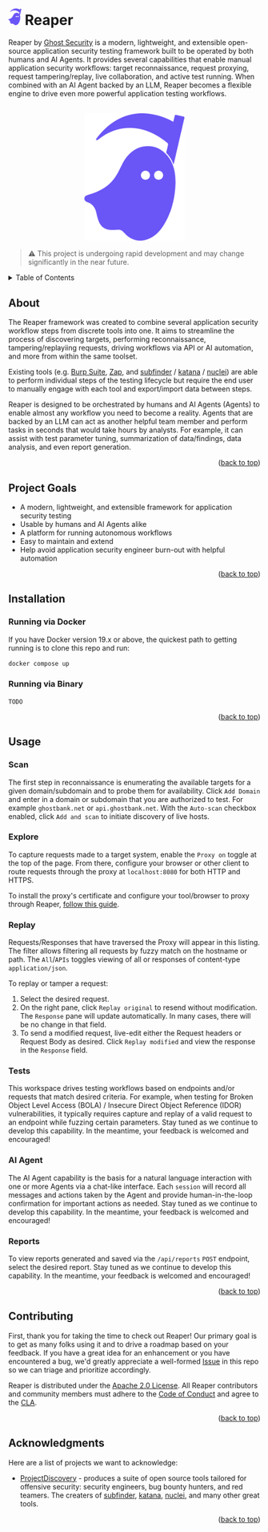 <a id="readme-top"></a>
<h1><img src="docs/img/logo-reaper-only.png" width="26px"> Reaper</h1>

Reaper by [Ghost Security](https://ghost.security) is a modern, lightweight, and extensible open-source application security testing framework built to be operated by both humans and AI Agents.  It provides several capabilities that enable manual application security workflows: target reconnaissance, request proxying, request tampering/replay, live collaboration, and active test running.  When combined with an AI Agent backed by an LLM, Reaper becomes a flexible engine to drive even more powerful application testing workflows.

<!-- LOGO AND YOUTUBE -->
<br />
<div align="center">
  <a href="https://www.youtube.com/watch?v=t0Oe1IIB9xI">
    <img src="docs/img/logo-reaper-only.png" alt="Logo" width="200px">
  </a>
</div>


> :warning:
> This project is undergoing rapid development and may change significantly in the near future.


<!-- TABLE OF CONTENTS -->
<details>
  <summary>Table of Contents</summary>
  <ol>
    <li><a href="#about">About</a></li>
    <li><a href="#project-goals">Project Goals</a></li>
    <li><a href="#setup">Setup</a></li>
    <li>
        <a href="#usage">Usage</a>
        <ul>
            <li><a href="#scan">Scan</a></li>
            <li><a href="#explore">Explore</a></li>
            <li><a href="#replay">Replay</a></li>
            <li><a href="#test">Tests</a></li>
            <li><a href="#ai-agent">AI Agent</a></li>
            <li><a href="#report">Reports</a></li>
      </ul>
    </li>
    <li><a href="#contributing">Contributing</a></li>
    <li><a href="#acknowledgments"> Acknowledgments </a></li>
  </ol>
</details>

## About

The Reaper framework was created to combine several application security workflow steps from discrete tools into one.  It aims to streamline the process of discovering targets, performing reconnaissance, tampering/replayiing requests, driving workflows via API or AI automation, and more from within the same toolset.

Existing tools (e.g. [Burp Suite](), [Zap](), and [subfinder](https://github.com/projectdiscovery/subfinder) / [katana](https://github.com/projectdiscovery/katana) / [nuclei](https://github.com/projectdiscovery/nuclei)) are able to perform individual steps of the testing lifecycle but require the end user to manually engage with each tool and export/import data between steps.

Reaper is designed to be orchestrated by humans and AI Agents (Agents) to enable almost any workflow you need to become a reality.  Agents that are backed by an LLM can act as another helpful team member and perform tasks in seconds that would take hours by analysts.  For example, it can assist with test parameter tuning, summarization of data/findings, data analysis, and even report generation.

<p align="right">(<a href="#readme-top">back to top</a>)</p>

## Project Goals

- A modern, lightweight, and extensible framework for application security testing
- Usable by humans and AI Agents alike
- A platform for running autonomous workflows
- Easy to maintain and extend
- Help avoid application security engineer burn-out with helpful automation

<p align="right">(<a href="#readme-top">back to top</a>)</p>

## Installation

### Running via Docker

If you have Docker version 19.x or above, the quickest path to getting running is to clone this repo and run:

```sh
docker compose up
```

### Running via Binary

```
TODO
```


<p align="right">(<a href="#readme-top">back to top</a>)</p>

<!-- Usage -->
## Usage

### Scan

The first step in reconnaissance is enumerating the available targets for a given domain/subdomain and to probe them for availability.  Click `Add Domain` and enter in a domain or subdomain that you are authorized to test.  For example `ghostbank.net` or `api.ghostbank.net`.  With the `Auto-scan` checkbox enabled, click `Add and scan` to initiate discovery of live hosts.

### Explore

To capture requests made to a target system, enable the `Proxy on` toggle at the top of the page.  From there, configure your browser or other client to route requests through the proxy at `localhost:8080` for both HTTP and HTTPS.

To install the proxy's certificate and configure your tool/browser to proxy through Reaper, [follow this guide](docs/proxy_certs.md).

### Replay

Requests/Responses that have traversed the Proxy will appear in this listing.  The filter allows filtering all requests by fuzzy match on the hostname or path.  The `All`/`APIs` toggles viewing of all or responses of content-type `application/json`.

To replay or tamper a request:

1. Select the desired request.
2. On the right pane, click `Replay original` to resend without modification.  The `Response` pane will update automatically.  In many cases, there will be no change in that field.
3. To send a modified request, live-edit either the Request headers or Request Body as desired.  Click `Replay modified` and view the response in the `Response` field.

### Tests

This workspace drives testing workflows based on endpoints and/or requests that match desired criteria.  For example, when testing for Broken Object Level Access (BOLA) / Insecure Direct Object Reference (IDOR) vulnerabilities, it typically requires capture and replay of a valid request to an endpoint while fuzzing certain parameters.  Stay tuned as we continue to develop this capability.  In the meantime, your feedback is welcomed and encouraged!

### AI Agent

The AI Agent capability is the basis for a natural language interaction with one or more Agents via a chat-like interface.  Each `session` will record all messages and actions taken by the Agent and provide human-in-the-loop confirmation for important actions as needed.  Stay tuned as we continue to develop this capability.  In the meantime, your feedback is welcomed and encouraged!

### Reports

To view reports generated and saved via the `/api/reports` `POST` endpoint, select the desired report.  Stay tuned as we continue to develop this capability.  In the meantime, your feedback is welcomed and encouraged!

<p align="right">(<a href="#readme-top">back to top</a>)</p>

<!-- CONTRIBUTING -->
## Contributing

First, thank you for taking the time to check out Reaper! Our primary goal is to get as many folks using it and to drive a roadmap based on your feedback.  If you have a great idea for an enhancement or you have encountered a bug, we'd greatly appreciate a well-formed [Issue](https://github.com/ghostsecurity/reaper/issues/new) in this repo so we can triage and prioritize accordingly.

Reaper is distributed under the [Apache 2.0 License](LICENSE). All Reaper contributors and community members must adhere to the [Code of Conduct](docs/CODE_OF_CONDUCT.md) and agree to the [CLA](docs/CLA.md).

<p align="right">(<a href="#readme-top">back to top</a>)</p>

<!-- ACKNOWLEDGMENTS -->
## Acknowledgments

Here are a list of projects we want to acknowledge:

* [ProjectDiscovery](https://github.com/projectdiscovery) - produces a suite of open source tools tailored for offensive security: security engineers, bug bounty hunters, and red teamers.  The creaters of [subfinder](https://github.com/projectdiscovery/subfinder), [katana](https://github.com/projectdiscovery/katana), [nuclei](https://github.com/projectdiscovery/nuclei), and many other great tools.

<p align="right">(<a href="#readme-top">back to top</a>)</p>
